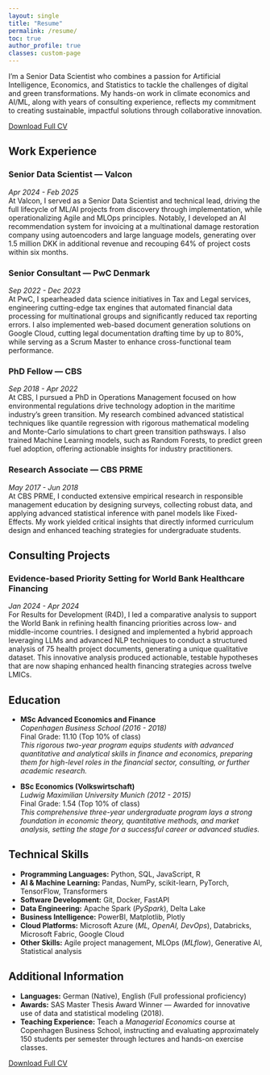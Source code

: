 ```yaml
---
layout: single
title: "Resume"
permalink: /resume/
toc: true
author_profile: true
classes: custom-page
---
```


<section class="intro">
  <p>
    I’m a Senior Data Scientist who combines a passion for Artificial Intelligence, Economics, and Statistics to tackle the challenges of digital and green transformations. My hands-on work in climate economics and AI/ML, along with years of consulting experience, reflects my commitment to creating sustainable, impactful solutions through collaborative innovation.
  </p>
  <div class="text-center">
    <a href="{{ '/assets/files/cv_fmb.pdf' | relative_url }}" class="btn btn--primary" download>
      Download Full CV
    </a>
  </div>
</section>

## Work Experience

### Senior Data Scientist — Valcon
*Apr 2024 - Feb 2025*  
At Valcon, I served as a Senior Data Scientist and technical lead, driving the full lifecycle of ML/AI projects from discovery through implementation, while operationalizing Agile and MLOps principles. Notably, I developed an AI recommendation system for invoicing at a multinational damage restoration company using autoencoders and large language models, generating over 1.5 million DKK in additional revenue and recouping 64% of project costs within six months.

### Senior Consultant — PwC Denmark
*Sep 2022 - Dec 2023*  
At PwC, I spearheaded data science initiatives in Tax and Legal services, engineering cutting-edge tax engines that automated financial data processing for multinational groups and significantly reduced tax reporting errors. I also implemented web-based document generation solutions on Google Cloud, cutting legal documentation drafting time by up to 80%, while serving as a Scrum Master to enhance cross-functional team performance.

### PhD Fellow — CBS
*Sep 2018 - Apr 2022*  
At CBS, I pursued a PhD in Operations Management focused on how environmental regulations drive technology adoption in the maritime industry’s green transition. My research combined advanced statistical techniques like quantile regression with rigorous mathematical modeling and Monte-Carlo simulations to chart green transition pathsways. I also trained Machine Learning models, such as Random Forests, to predict green fuel adoption, offering actionable insights for industry practitioners.

### Research Associate — CBS PRME
*May 2017 - Jun 2018*  
At CBS PRME, I conducted extensive empirical research in responsible management education by designing surveys, collecting robust data, and applying advanced statistical inference with panel models like Fixed-Effects. My work yielded critical insights that directly informed curriculum design and enhanced teaching strategies for undergraduate students.

## Consulting Projects

### Evidence-based Priority Setting for World Bank Healthcare Financing
*Jan 2024 - Apr 2024*  
For Results for Development (R4D), I led a comparative analysis to support the World Bank in refining health financing priorities across low- and middle-income countries. I designed and implemented a hybrid approach leveraging LLMs and advanced NLP techniques to conduct a structured analysis of 75 health project documents, generating a unique qualitative dataset. This innovative analysis produced actionable, testable hypotheses that are now shaping enhanced health financing strategies across twelve LMICs.

## Education

- **MSc Advanced Economics and Finance**  
  *Copenhagen Business School (2016 - 2018)*  
  Final Grade: 11.10 (Top 10% of class)  
  *This rigorous two-year program equips students with advanced quantitative and analytical skills in finance and economics, preparing them for high-level roles in the financial sector, consulting, or further academic research.*

- **BSc Economics (Volkswirtschaft)**  
  *Ludwig Maximilian University Munich (2012 - 2015)*  
  Final Grade: 1.54 (Top 10% of class)  
  *This comprehensive three-year undergraduate program lays a strong foundation in economic theory, quantitative methods, and market analysis, setting the stage for a successful career or advanced studies.*

## Technical Skills

- **Programming Languages:** Python, SQL, JavaScript, R  
- **AI & Machine Learning:** Pandas, NumPy, scikit-learn, PyTorch, TensorFlow, Transformers  
- **Software Development:** Git, Docker, FastAPI  
- **Data Engineering:** Apache Spark (*PySpark*), Delta Lake  
- **Business Intelligence:** PowerBI, Matplotlib, Plotly  
- **Cloud Platforms:** Microsoft Azure (*ML, OpenAI, DevOps*), Databricks, Microsoft Fabric, Google Cloud  
- **Other Skills:** Agile project management, MLOps (*MLflow*), Generative AI, Statistical analysis

## Additional Information

- **Languages:** German (Native), English (Full professional proficiency)  
- **Awards:** SAS Master Thesis Award Winner — Awarded for innovative use of data and statistical modeling (2018).
- **Teaching Experience:** Teach a *Managerial Economics* course at Copenhagen Business School, instructing and evaluating approximately 150 students per semester through lectures and hands-on exercise classes.

<div class="text-center">
  <a href="{{ '/assets/files/cv_fmb.pdf' | relative_url }}" class="btn btn--primary" download>
    Download Full CV
  </a>
</div>
